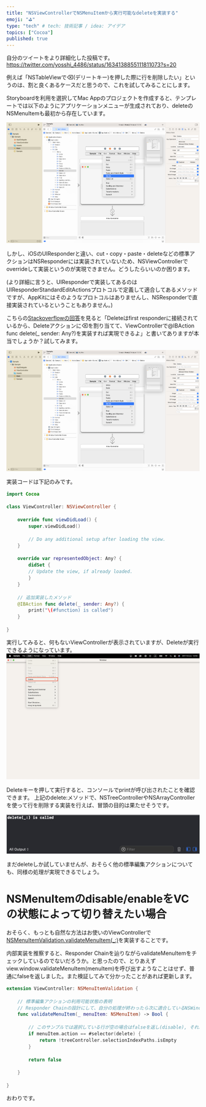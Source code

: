 ```yaml
---
title: "NSViewControllerでNSMenuItemから実行可能なdeleteを実装する"
emoji: "⛳"
type: "tech" # tech: 技術記事 / idea: アイデア
topics: ["Cocoa"]
published: true
---
```


自分のツイートをより詳細化した投稿です。
https://twitter.com/yosshi_4486/status/1634138855111811073?s=20

例えば「NSTableViewで⌫(デリートキー)を押した際に行を削除したい」というのは、割と良くあるケースだと思うので、これを試してみることにします。

Storyboardを利用を選択してMac Appのプロジェクトを作成すると、テンプレートでは以下のようにアプリケーションメニューが生成されており、deleteのNSMenuItemも最初から存在しています。

![Main.storyboardのScreenshot](/images/72ef12cd9e3507/ScreenShot_2023-03-11_12.18.21.png)

しかし、iOSのUIResponderと違い、cut・copy・paste・deleteなどの標準アクションはNSResponderには実装されていないため、NSViewControllerでoverrideして実装というのが実現できません。どうしたらいいのか困ります。

(より詳細に言うと、UIResponderで実装してあるのはUIResponderStandardEditActionsプロトコルで定義して適合してあるメソッドですが、AppKitにはそのようなプロトコルはありませんし、NSResponderで直接実装されているということもありません。)

こちらの[Stackoverflowの回答](https://stackoverflow.com/questions/4946260/nstableview-and-backspace-event-delete-row-fieldeditor-firstresponder/44832405#44832405)を見ると「Deleteはfirst responderに接続されているから、Deleteアクションに⌫を割り当てて、ViewControllerで@IBAction func delete(_ sender: Any?)を実装すれば実現できるよ」と書いてありますが本当でしょうか？試してみます。

![削除キーの割り当て](/images/72ef12cd9e3507/ScreenShot_2023-03-11_12.18.21.png)

実装コードは下記のみです。

```swift
import Cocoa

class ViewController: NSViewController {

    override func viewDidLoad() {
        super.viewDidLoad()

        // Do any additional setup after loading the view.
    }

    override var representedObject: Any? {
        didSet {
        // Update the view, if already loaded.
        }
    }

    // 追加実装したメソッド
    @IBAction func delete(_ sender: Any?) {
        print("\(#function) is called")
    }

}
```

実行してみると、何もないViewControllerが表示されていますが、Deleteが実行できるようになっています。
![実行したアプリケーション](/images/72ef12cd9e3507/ScreenShot_2023-03-11_12.43.19.png)

Deleteキーを押して実行すると、コンソールでprintが呼び出されたことを確認できます。
上記のdelete:メソッドで、NSTreeControllerやNSArrayControllerを使って行を削除する実装を行えば、冒頭の目的は果たせそうです。

![コンソールの表示](/images/72ef12cd9e3507/ScreenShot_2023-03-11_12.52.45.png)

まだdeleteしか試していませんが、おそらく他の標準編集アクションについても、同様の処理が実現できるでしょう。

# NSMenuItemのdisable/enableをVCの状態によって切り替えたい場合
おそらく、もっとも自然な方法はお使いのViewControllerで[NSMenuItemValidation.validateMenuItem(_:)](https://developer.apple.com/documentation/appkit/nsmenuitemvalidation/3005191-validatemenuitem)を実装することです。

内部実装を推察すると、Responder Chainを辿りながらvalidateMenuItemをチェックしているのでないだろうか。と思ったので、とりあえずview.window.validateMenuItem(menuItem)を呼び出すようなことはせず、普通にfalseを返しました。また検証してみて分かったことがあれば更新します。

```swift
extension ViewController: NSMenuItemValidation {
    
    // 標準編集アクションの利用可能状態の表明
    // Responder Chainの設計にして、自分の処理が終わったら次に適合しているNSWindowに処理を回す.
    func validateMenuItem(_ menuItem: NSMenuItem) -> Bool {
        
        // このサンプルでは選択している行が空の場合はfalseを返し(disable), それ以外ではtrueを返す(enable)
        if menuItem.action == #selector(delete) {
            return !treeController.selectionIndexPaths.isEmpty
        }
        
        return false
        
    }
    
}
```

おわりです。
